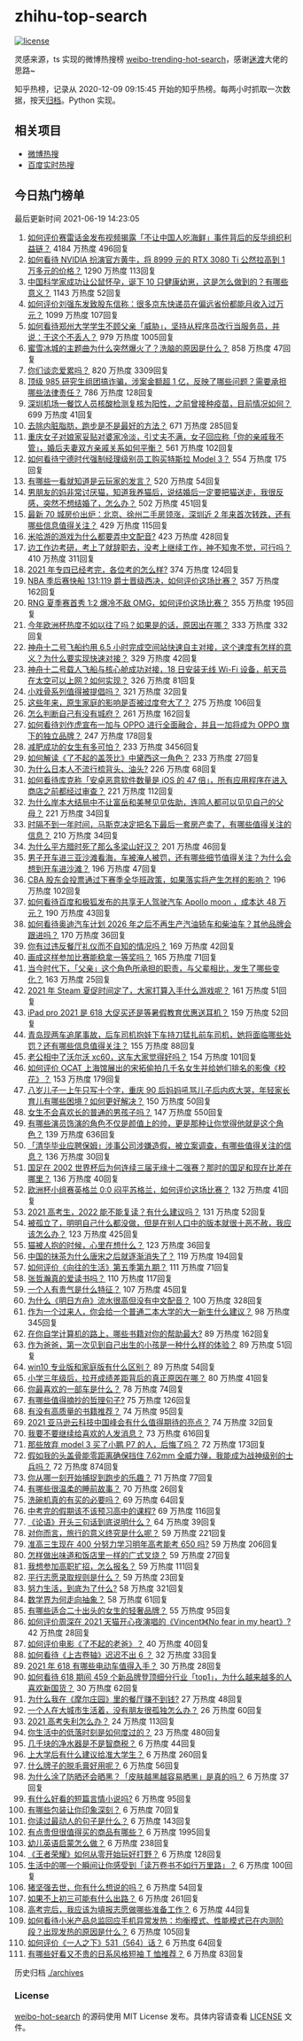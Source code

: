 # zhihu-top-search

[![license](https://img.shields.io/github/license/Arrackisarookie/zhihu-top-search)](https://github.com/Arrackisarookie/zhihu-top-search/blob/master/LICENSE)

灵感来源，ts 实现的微博热搜榜 [weibo-trending-hot-search](https://github.com/justjavac/weibo-trending-hot-search)，感谢[迷渡](https://github.com/justjavac)大佬的思路~

知乎热榜，记录从 2020-12-09 09:15:45 开始的知乎热榜。每两小时抓取一次数据，按天[归档](./archives)。Python 实现。

## 相关项目
+ [微博热搜](https://github.com/Arrackisarookie/weibo-hot-search)
+ [百度实时热搜](https://github.com/Arrackisarookie/baidu-hot-search)

## 今日热门榜单

<!-- Rank Begin -->

最后更新时间 2021-06-19 14:23:05

1. [如何评价赛雷话金发布视频揭露「不让中国人吃海鲜」事件背后的反华组织利益链？](https://www.zhihu.com/question/465827983) 4184 万热度 496回复
1. [如何看待 NVIDIA 扮演官方黄牛，将 8999 元的 RTX 3080 Ti 公然拉高到 1 万多元的价格？](https://www.zhihu.com/question/465351692) 1290 万热度 113回复
1. [中国科学家成功让公鼠怀孕，诞下 10 只健康幼崽，这是怎么做到的？有哪些意义？](https://www.zhihu.com/question/465862552) 1143 万热度 52回复
1. [如何评价刘强东发致股东信称：很多京东快递员在偏远省份都能月收入过万元？](https://www.zhihu.com/question/465738678) 1099 万热度 107回复
1. [如何看待郑州大学学生不顾父亲「威胁」，坚持从程序员改行当服务员，并说：干这个不丢人？](https://www.zhihu.com/question/465534726) 979 万热度 1005回复
1. [蜜雪冰城的主题曲为什么突然爆火了？洗脑的原因是什么？](https://www.zhihu.com/question/464996660) 858 万热度 47回复
1. [你们谈恋爱累吗？](https://www.zhihu.com/question/399471584) 820 万热度 3309回复
1. [顶级 985 研究生组团搞诈骗，涉案金额超 1 亿，反映了哪些问题？需要承担哪些法律责任？](https://www.zhihu.com/question/465557339) 786 万热度 128回复
1. [深圳机场一餐饮人员核酸检测复核为阳性，之前曾接种疫苗，目前情况如何？](https://www.zhihu.com/question/465742318) 699 万热度 41回复
1. [去除内脏脂肪，跑步是不是最好的方法？](https://www.zhihu.com/question/427095682) 671 万热度 285回复
1. [重庆女子对娘家妥贴对婆家冷淡，引丈夫不满，女子回应称「你的亲戚我不管」，婚后夫妻双方亲戚关系如何平衡？](https://www.zhihu.com/question/465303509) 561 万热度 102回复
1. [如何看待宁德时代强制经理级别员工购买特斯拉 Model 3？](https://www.zhihu.com/question/465498143) 554 万热度 175回复
1. [有哪些一看就知道是云玩家的发言？](https://www.zhihu.com/question/458895664) 520 万热度 54回复
1. [男朋友的妈非常讨厌猫，知道我养猫后，说结婚后一定要把猫送走，我很反感，突然不想结婚了，怎么办？](https://www.zhihu.com/question/458232041) 502 万热度 451回复
1. [最新 70 城房价出炉：北京、徐州二手房领涨，深圳近 2 年来首次转跌，还有哪些信息值得关注？](https://www.zhihu.com/question/465523037) 429 万热度 115回复
1. [米哈游的游戏为什么都要弄中文配音?](https://www.zhihu.com/question/464834809) 423 万热度 428回复
1. [边工作边考研，考上了就辞职去，没考上继续工作，神不知鬼不觉，可行吗？](https://www.zhihu.com/question/324039053) 410 万热度 311回复
1. [2021 年专四已经考完，各位考的怎么样?](https://www.zhihu.com/question/465911645) 374 万热度 124回复
1. [NBA 季后赛快船 131:119 爵士晋级西决，如何评价这场比赛？](https://www.zhihu.com/question/465889198) 357 万热度 162回复
1. [RNG 夏季赛首秀 1:2 爆冷不敌 OMG，如何评价这场比赛？](https://www.zhihu.com/question/465769063) 355 万热度 195回复
1. [今年欧洲杯热度不如以往了吗？如果是的话，原因出在哪？](https://www.zhihu.com/question/464561713) 333 万热度 332回复
1. [神舟十二号飞船约用 6.5 小时完成空间站快速自主对接，这个速度有怎样的意义？为什么要实现快速对接？](https://www.zhihu.com/question/465622134) 329 万热度 42回复
1. [神舟十二号载人飞船与核心舱成功对接，18 日安装无线 Wi-Fi 设备，航天员在太空可以上网？如何实现？](https://www.zhihu.com/question/465721875) 326 万热度 81回复
1. [小戏骨系列值得被提倡吗？](https://www.zhihu.com/question/354286546) 321 万热度 32回复
1. [这些年来，原生家庭的影响是否被过度夸大了？](https://www.zhihu.com/question/465550203) 275 万热度 106回复
1. [怎么判断自己有没有城府？](https://www.zhihu.com/question/275606514) 261 万热度 162回复
1. [如何看待刘作虎宣布一加与 OPPO 进行全面融合，并且一加将成为 OPPO 旗下的独立品牌？](https://www.zhihu.com/question/465399919) 247 万热度 178回复
1. [减肥成功的女生有多可怕？](https://www.zhihu.com/question/286406704) 233 万热度 3456回复
1. [如何解读《了不起的盖茨比》中黛西这一角色？](https://www.zhihu.com/question/464349748) 233 万热度 27回复
1. [为什么日本人不流行梳背头、油头?](https://www.zhihu.com/question/335817516) 226 万热度 68回复
1. [如何看待库克称「安卓恶意软件数量是 iOS 的 47 倍」，所有应用程序在进入商店之前都经过审查？](https://www.zhihu.com/question/465597634) 221 万热度 112回复
1. [为什么岸本大结局中不让富岳和美琴见见佐助，连鸣人都可以见见自己的父母？](https://www.zhihu.com/question/463875382) 221 万热度 34回复
1. [时隔不到一年时间，马斯克决定把名下最后一套房产卖了，有哪些值得关注的信息？](https://www.zhihu.com/question/465124442) 210 万热度 34回复
1. [为什么平方腊时死了那么多梁山好汉？](https://www.zhihu.com/question/459476694) 201 万热度 46回复
1. [男子开车进三亚沙滩看海，车被淹人被罚，还有哪些细节值得关注？为什么会想到开车进沙滩？](https://www.zhihu.com/question/465091122) 196 万热度 47回复
1. [CBA 股东会投票通过下赛季全华班政策，如果落实将产生怎样的影响？](https://www.zhihu.com/question/465741384) 196 万热度 102回复
1. [如何看待百度和极狐发布的共享无人驾驶汽车 Apollo moon ，成本达 48 万元？](https://www.zhihu.com/question/465491193) 190 万热度 43回复
1. [如何看待奥迪汽车计划 2026 年之后不再生产汽油轿车和柴油车？其他品牌会跟进吗？](https://www.zhihu.com/question/465729299) 170 万热度 36回复
1. [你有过违反餐厅礼仪而不自知的情况吗？](https://www.zhihu.com/question/465084914) 169 万热度 42回复
1. [画成这样参加比赛能稳拿一等奖吗？](https://www.zhihu.com/question/460339045) 165 万热度 71回复
1. [当今时代下，「父亲」这个角色所承担的职责，与父辈相比，发生了哪些变化？](https://www.zhihu.com/question/464399707) 163 万热度 25回复
1. [2021 年 Steam 夏促时间定了，大家打算入手什么游戏呢？](https://www.zhihu.com/question/456973633) 161 万热度 51回复
1. [iPad pro 2021 是 618 大促买还是等暑假教育优惠送耳机？](https://www.zhihu.com/question/455896469) 159 万热度 52回复
1. [青岛现两车追尾事故，后车司机抱娃下车持刀猛扎前车司机，她将面临哪些处罚？还有哪些信息值得关注？](https://www.zhihu.com/question/465539331) 155 万热度 88回复
1. [老公相中了沃尔沃 xc60，这车大家觉得好吗？](https://www.zhihu.com/question/423496101) 154 万热度 101回复
1. [如何评价 OCAT 上海馆展出的宋拓偷拍几千名女生并给她们排名的影像《校花》？](https://www.zhihu.com/question/464804506) 153 万热度 179回复
1. [八岁儿子一上午只写十个字，重庆 90 后妈妈吼骂儿子后内疚大哭，年轻家长育儿有哪些困境？如何更好解决？](https://www.zhihu.com/question/465723069) 150 万热度 50回复
1. [女生不会喜欢长的普通的男孩子吗？](https://www.zhihu.com/question/463537285) 147 万热度 550回复
1. [有哪些演员饰演的角色不仅是颜值上的帅，更是那种让你觉得他就是这个角色？](https://www.zhihu.com/question/464498742) 139 万热度 636回复
1. [「清华毕业应聘保姆」涉事公司涉嫌造假，被立案调查，有哪些值得关注的信息？](https://www.zhihu.com/question/465302863) 136 万热度 30回复
1. [国足在 2002 世界杯后为何连续三届无缘十二强赛？那时的国足和现在比差在哪里？](https://www.zhihu.com/question/465257051) 136 万热度 40回复
1. [欧洲杯小组赛英格兰 0:0 闷平苏格兰，如何评价这场比赛？](https://www.zhihu.com/question/465869044) 132 万热度 41回复
1. [2021 高考生，2022 能不能复读？有什么建议吗？](https://www.zhihu.com/question/406923647) 131 万热度 52回复
1. [被孤立了，明明自己什么都没做，但是在别人口中的版本就很十恶不赦，我应该怎么办？](https://www.zhihu.com/question/462683611) 123 万热度 425回复
1. [猫被人抱的时候，心里在想什么？](https://www.zhihu.com/question/463390158) 123 万热度 36回复
1. [中国的抹茶为什么唐宋之后就逐渐消失了？](https://www.zhihu.com/question/22132630) 119 万热度 194回复
1. [如何评价《向往的生活》第五季第九期？](https://www.zhihu.com/question/465821181) 111 万热度 71回复
1. [张哲瀚真的爱读书吗？](https://www.zhihu.com/question/464735151) 110 万热度 117回复
1. [一个人有贵气是什么特征？](https://www.zhihu.com/question/61071183) 107 万热度 45回复
1. [为什么《明日方舟》流水很高但没有中文配音？](https://www.zhihu.com/question/456723907) 100 万热度 328回复
1. [作为一个过来人，你会给一个普通二本大学的大一新生什么建议？](https://www.zhihu.com/question/344637747) 98 万热度 345回复
1. [在你自学计算机的路上，哪些书籍对你的帮助最大?](https://www.zhihu.com/question/421913237) 89 万热度 162回复
1. [作为爸爸，第一次见到自己出生的小孩是一种什么样的体验？](https://www.zhihu.com/question/352453251) 89 万热度 51回复
1. [win10 专业版和家庭版有什么区别？](https://www.zhihu.com/question/51633999) 89 万热度 54回复
1. [小学三年级后，拉开成绩差距背后的真正原因在哪？](https://www.zhihu.com/question/459347986) 80 万热度 41回复
1. [你最喜欢的一部车是什么？](https://www.zhihu.com/question/433083128) 78 万热度 74回复
1. [有哪些值得摘抄的哲理句子?](https://www.zhihu.com/question/431469321) 75 万热度 126回复
1. [有没有高质量的书籍推荐？](https://www.zhihu.com/question/458685685) 74 万热度 95回复
1. [2021 亚马逊云科技中国峰会有什么值得期待的亮点？](https://www.zhihu.com/question/465722407) 74 万热度 32回复
1. [我要不要继续给喜欢的人发消息？](https://www.zhihu.com/question/378353180) 73 万热度 616回复
1. [那些放弃 model 3 买了小鹏 P7 的人，后悔了吗？](https://www.zhihu.com/question/465497314) 72 万热度 173回复
1. [假如我的头盖骨能零距离确保挡住 7.62mm 全威力弹，我能成为战神级别的士兵吗？](https://www.zhihu.com/question/444459120) 72 万热度 874回复
1. [你从哪一刻开始捕捉到跑步的乐趣？](https://www.zhihu.com/question/465706482) 71 万热度 77回复
1. [有哪些很温柔的睡前故事？](https://www.zhihu.com/question/412080562) 70 万热度 26回复
1. [洗碗机真的有买的必要吗？](https://www.zhihu.com/question/460686191) 69 万热度 64回复
1. [中考完的假期该不该预习高中的课程?](https://www.zhihu.com/question/465192310) 69 万热度 116回复
1. [《论语》开头三句话到底说明什么？](https://www.zhihu.com/question/458542584) 64 万热度 39回复
1. [对你而言，旅行的意义终究是什么呢？](https://www.zhihu.com/question/463033557) 59 万热度 221回复
1. [准高三生现在 400 分努力学习明年高考能考 650 吗?](https://www.zhihu.com/question/464324966) 59 万热度 206回复
1. [怎样做出味道和饭店里一样的广式叉烧？](https://www.zhihu.com/question/39424451) 59 万热度 27回复
1. [我想参加高职扩招，怎么报名？](https://www.zhihu.com/question/458784955) 59 万热度 111回复
1. [平行志愿录取规则是什么？](https://www.zhihu.com/question/329519343) 59 万热度 23回复
1. [努力生活，到底为了什么?](https://www.zhihu.com/question/463790191) 58 万热度 321回复
1. [数学界为何走向抽象？](https://www.zhihu.com/question/389083941) 58 万热度 61回复
1. [有哪些适合二十出头的女生的轻奢品牌？](https://www.zhihu.com/question/50108354) 55 万热度 95回复
1. [如何评价周深在 2021 天猫开心夜演唱的《Vincent》《No fear in my heart》?](https://www.zhihu.com/question/465520401) 42 万热度 28回复
1. [如何评价电影《了不起的老爸》？](https://www.zhihu.com/question/452034545) 40 万热度 40回复
1. [如何看待《上古卷轴》迟迟不出 6 ？](https://www.zhihu.com/question/428760134) 32 万热度 33回复
1. [2021 年 618 有哪些电动车值得入手？](https://www.zhihu.com/question/459895976) 30 万热度 28回复
1. [如何看待 618 期间 459 个新品牌登顶细分行业「top1」，为什么越来越多的人喜欢新国货？](https://www.zhihu.com/question/465576651) 30 万热度 62回复
1. [为什么我在《摩尔庄园》里的餐厅赚不到钱?](https://www.zhihu.com/question/464607513) 27 万热度 48回复
1. [一个人在大城市生活着，没有朋友很孤独怎么办？](https://www.zhihu.com/question/33276612) 26 万热度 60回复
1. [2021 高考失利怎么办？](https://www.zhihu.com/question/463989277) 24 万热度 113回复
1. [你生活中的低落时刻是如何度过的？](https://www.zhihu.com/question/463532570) 23 万热度 480回复
1. [几千块的净水器是不是智商税？](https://www.zhihu.com/question/312697336) 6 万热度 44回复
1. [上大学后有什么建议给准大学生？](https://www.zhihu.com/question/49396543) 6 万热度 260回复
1. [什么牌子的脱毛膏好用呢？](https://www.zhihu.com/question/20299398) 6 万热度 56回复
1. [为什么涂了防晒还会晒黑？「皮肤越黑越容易晒黑」是真的吗？](https://www.zhihu.com/question/464452373) 6 万热度 37回复
1. [有什么好看的短篇言情小说吗?](https://www.zhihu.com/question/330388045) 6 万热度 95回复
1. [有哪些包装让你印象深刻？](https://www.zhihu.com/question/465430655) 6 万热度 70回复
1. [你读过最动人的句子是什么？](https://www.zhihu.com/question/457277397) 6 万热度 143回复
1. [有点贵但很值得买的商品有哪些？](https://www.zhihu.com/question/23136740) 6 万热度 1995回复
1. [幼儿英语启蒙怎么做？](https://www.zhihu.com/question/284647318) 6 万热度 238回复
1. [《王者荣耀》如何从零开始玩好打野？](https://www.zhihu.com/question/311865436) 6 万热度 128回复
1. [生活中的哪一个瞬间让你感受到「读万卷书不如行万里路」？](https://www.zhihu.com/question/465112962) 6 万热度 100回复
1. [猪坚强去世，你有什么想说的吗？](https://www.zhihu.com/question/465475186) 6 万热度 54回复
1. [如果不上初三可能有什么出路？](https://www.zhihu.com/question/464755406) 6 万热度 261回复
1. [高考完后，我应该为填报志愿做哪些准备工作？](https://www.zhihu.com/question/463900577) 6 万热度 44回复
1. [如何看待小米产品总监回应手机异常发热：均衡模式、性能模式已在内测阶段？出现发热的原因是什么？](https://www.zhihu.com/question/465703667) 6 万热度 105回复
1. [如何评价《一人之下》531（564）话？](https://www.zhihu.com/question/465615075) 6 万热度 64回复
1. [有哪些好看又不贵的日系风格短袖 T 恤推荐？](https://www.zhihu.com/question/267880033) 6 万热度 83回复
<!-- Rank End -->

历史归档 [./archives](./archives)

### License

[weibo-hot-search](https://github.com/Arrackisarookie/zhihu-top-search) 的源码使用 MIT License 发布。具体内容请查看 [LICENSE](./LICENSE) 文件。
